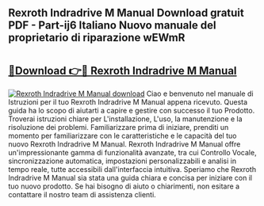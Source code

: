 ## Rexroth Indradrive M Manual Download gratuit PDF - Part-ij6 Italiano Nuovo manuale del proprietario di riparazione wEWmR

# <h2><a href="http://dfg9ixb.blite.top/?on=Rexroth+Indradrive+M+Manual">🔗Download 👉🔴 Rexroth Indradrive M Manual</a></h2>

[![Rexroth Indradrive M Manual download](https://i.imgur.com/lujVjoI.png)](http://dfg9ixb.blite.top/?on=Rexroth+Indradrive+M+Manual)
Ciao e benvenuto nel manuale di Istruzioni per il tuo Rexroth Indradrive M Manual appena ricevuto. Questa guida ha lo scopo di aiutarti a capire e gestire con successo il tuo Prodotto. Troverai istruzioni chiare per L'installazione, L'uso, la manutenzione e la risoluzione dei problemi. Familiarizzare prima di iniziare, prenditi un momento per familiarizzare con le caratteristiche e le capacità del tuo nuovo Rexroth Indradrive M Manual. Rexroth Indradrive M Manual offre un'impressionante gamma di funzionalità avanzate, tra cui Controllo Vocale, sincronizzazione automatica, impostazioni personalizzabili e analisi in tempo reale, tutte accessibili dall'interfaccia intuitiva. Speriamo che Rexroth Indradrive M Manual sia stata una guida chiara e concisa per iniziare con il tuo nuovo prodotto. Se hai bisogno di aiuto o chiarimenti, non esitare a contattare il nostro team di assistenza clienti.
